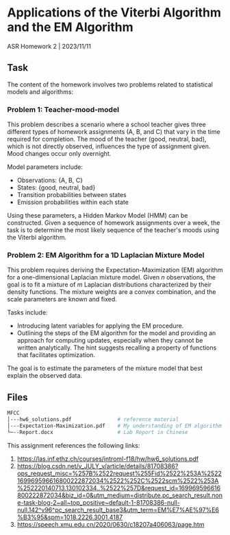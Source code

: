# Applications of the Viterbi Algorithm and the EM Algorithm

ASR Homework 2  |  2023/11/11

## Task

The content of the homework involves two problems related to statistical models and algorithms:

### Problem 1: Teacher-mood-model

This problem describes a scenario where a school teacher gives three different types of homework assignments (A, B, and C) that vary in the time required for completion. The mood of the teacher (good, neutral, bad), which is not directly observed, influences the type of assignment given. Mood changes occur only overnight.

Model parameters include:

- Observations: {A, B, C}
- States: {good, neutral, bad}
- Transition probabilities between states
- Emission probabilities within each state

Using these parameters, a Hidden Markov Model (HMM) can be constructed. Given a sequence of homework assignments over a week, the task is to determine the most likely sequence of the teacher's moods using the Viterbi algorithm.

### Problem 2: EM Algorithm for a 1D Laplacian Mixture Model

This problem requires deriving the Expectation-Maximization (EM) algorithm for a one-dimensional Laplacian mixture model. Given *n* observations, the goal is to fit a mixture of *m* Laplacian distributions characterized by their density functions. The mixture weights are a convex combination, and the scale parameters are known and fixed.

Tasks include:

- Introducing latent variables for applying the EM procedure.
- Outlining the steps of the EM algorithm for the model and providing an approach for computing updates, especially when they cannot be written analytically. The hint suggests recalling a property of functions that facilitates optimization.

The goal is to estimate the parameters of the mixture model that best explain the observed data.

## Files

```bash
MFCC
│---hw6_solutions.pdf   			# reference material
│---Expectation-Maximization.pdf   	# My understanding of EM algorithm
└─--Report.docx 					# Lab Report in Chinese

```

This assignment references the following links:

1. https://las.inf.ethz.ch/courses/introml-f18/hw/hw6_solutions.pdf
2. https://blog.csdn.net/v_JULY_v/article/details/81708386?ops_request_misc=%257B%2522request%255Fid%2522%253A%2522169969596616800222872034%2522%252C%2522scm%2522%253A%252220140713.130102334..%2522%257D&request_id=169969596616800222872034&biz_id=0&utm_medium=distribute.pc_search_result.none-task-blog-2~all~top_positive~default-1-81708386-null-null.142^v96^pc_search_result_base3&utm_term=EM%E7%AE%97%E6%B3%95&spm=1018.2226.3001.4187
3. https://speech.xmu.edu.cn/2020/0630/c18207a406063/page.htm